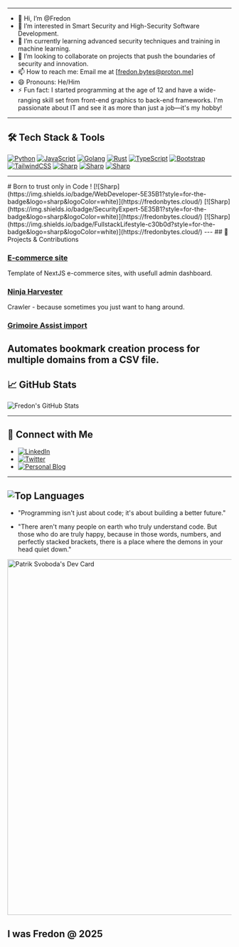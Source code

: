 
---

 - 👋 Hi, I’m @Fredon
 - 👀 I’m interested in Smart Security and High-Security Software Development.
 - 🌱 I’m currently learning advanced security techniques and training in machine learning.
 - 💞️ I’m looking to collaborate on projects that push the boundaries of security and innovation.
 - 📫 How to reach me: Email me at [fredon.bytes@proton.me]
 - 😄 Pronouns: He/Him
 - ⚡ Fun fact: I started programming at the age of 12 and have a wide-ranging skill set from front-end graphics to back-end frameworks. I'm passionate about IT and see it as more than just a job—it's my hobby!
 
---

## 🛠️ Tech Stack & Tools

[![Python](https://img.shields.io/badge/Python-3670A0?style=for-the-badge&logo=python&logoColor=white)](https://www.python.org/)
[![JavaScript](https://img.shields.io/badge/JavaScript-F7DF1E?style=for-the-badge&logo=javascript&logoColor=black)](https://developer.mozilla.org/en-US/docs/Web/JavaScript)
[![Golang](https://img.shields.io/badge/Go-00ADD8?style=for-the-badge&logo=go&logoColor=white)](https://golang.org/)
[![Rust](https://img.shields.io/badge/Rust-000000?style=for-the-badge&logo=rust&logoColor=white)](https://www.rust-lang.org/)
[![TypeScript](https://img.shields.io/badge/TypeScript-007ACC?style=for-the-badge&logo=typescript&logoColor=white)](https://www.typescriptlang.org/)
[![Bootstrap](https://img.shields.io/badge/Bootstrap-563D7C?style=for-the-badge&logo=bootstrap&logoColor=white)](https://getbootstrap.com/)
[![TailwindCSS](https://img.shields.io/badge/TailwindCSS-38B2AC?style=for-the-badge&logo=tailwind-css&logoColor=white)](https://tailwindcss.com/)
[![Sharp](https://img.shields.io/badge/HTML-5E35B1?style=for-the-badge&logo=sharp&logoColor=white)](https://html.com)
[![Sharp](https://img.shields.io/badge/Java-13233a?style=for-the-badge&logo=sharp&logoColor=white)](https://java.com/)
[![Sharp](https://img.shields.io/badge/Sass-c30b0d?style=for-the-badge&logo=sharp&logoColor=white)](https://sass.com/)

---
<div display:flex; justify:center; text:center;>
# Born to trust only in Code !
[![Sharp](https://img.shields.io/badge/WebDeveloper-5E35B1?style=for-the-badge&logo=sharp&logoColor=white)](https://fredonbytes.cloud/)
[![Sharp](https://img.shields.io/badge/SecurityExpert-5E35B1?style=for-the-badge&logo=sharp&logoColor=white)](https://fredonbytes.cloud/)
[![Sharp](https://img.shields.io/badge/FullstackLifestyle-c30b0d?style=for-the-badge&logo=sharp&logoColor=white)](https://fredonbytes.cloud/)
---
## 🌟 Projects & Contributions

### [E-commerce site](https://github.com/Fredon/smart-security-system)
Template of NextJS e-commerce sites, with usefull admin dashboard.

### [Ninja Harvester](https://github.com/DiXiDeR/WebNinjaHarvester.git)
Crawler - because sometimes you just want to hang around.

### [Grimoire Assist import](https://github.com/DiXiDeR/GrimoireAssist.git)
Automates bookmark creation process for multiple domains from a CSV file.
---
## 📈 GitHub Stats

![Fredon's GitHub Stats](https://github-readme-stats.vercel.app/api?username=dixider&show_icons=true&theme=radical) 

---
## 💬 Connect with Me

- [![LinkedIn](https://img.shields.io/badge/LinkedIn-Connect-blue?style=flat&logo=linkedin)](https://www.linkedin.com/in/Fredon)
- [![Twitter](https://img.shields.io/twitter/follow/Fredon?style=social)](https://twitter.com/Fredon)
- [![Personal Blog](https://img.shields.io/badge/Blog-Follow-lightgrey?style=flat&logo=blogger)](https://fredon.dev/blog)

---
![Top Languages](https://github-readme-stats.vercel.app/api/top-langs/?username=dixider&layout=compact&theme=radical) 
---
- "Programming isn't just about code; it's about building a better future."

- "There aren't many people on earth who truly understand code. But those who do are truly happy, because in those words, numbers, and perfectly stacked brackets, there is a place where the demons in your head quiet down." 


<a href="https://app.daily.dev/fredonbytes"><img src="https://api.daily.dev/devcards/v2/e6P0XIguJcE4F5bB1OVF5.png?type=wide&r=usx" width="800" alt="Patrik Svoboda's Dev Card"/></a> 


I was Fredon @ 2025
---
</div>

